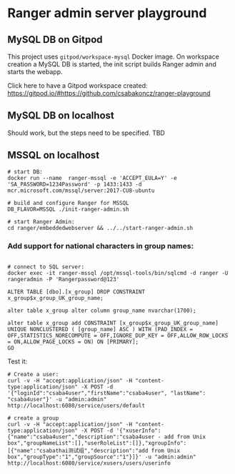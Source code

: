 # Ranger admin server playground

## MySQL DB on Gitpod
This project uses `gitpod/workspace-mysql` Docker image. On workspace creation a MySQL DB is started,
the init script builds Ranger admin and starts the webapp.

Click here to have a Gitpod workspace created: https://gitpod.io/#https://github.com/csabakoncz/ranger-playground

## MySQL DB on localhost
Should work, but the steps need to be specified. TBD

## MSSQL on localhost

```
# start DB:
docker run --name  ranger-mssql -e 'ACCEPT_EULA=Y' -e 'SA_PASSWORD=1234Password' -p 1433:1433 -d mcr.microsoft.com/mssql/server:2017-CU8-ubuntu

# build and configure Ranger for MSSQL
DB_FLAVOR=MSSQL ./init-ranger-admin.sh

# start Ranger Admin:
cd ranger/embeddedwebserver && ../../start-ranger-admin.sh

```

### Add support for national characters in group names:

```

# connect to SQL server:
docker exec -it ranger-mssql /opt/mssql-tools/bin/sqlcmd -d ranger -U rangeradmin -P 'Rangerpassword@123'

ALTER TABLE [dbo].[x_group] DROP CONSTRAINT x_group$x_group_UK_group_name;

alter table x_group alter column group_name nvarchar(1700);

alter table x_group add CONSTRAINT [x_group$x_group_UK_group_name] UNIQUE NONCLUSTERED ( [group_name] ASC ) WITH (PAD_INDEX = OFF,STATISTICS_NORECOMPUTE = OFF,IGNORE_DUP_KEY = OFF,ALLOW_ROW_LOCKS = ON,ALLOW_PAGE_LOCKS = ON) ON [PRIMARY];
GO
```

Test it:
```
# Create a user:
curl -v -H "accept:application/json" -H "content-type:application/json" -X POST -d '{"loginId":"csaba4user","firstName":"csaba4user", "lastName": "csaba4user"}' -u "admin:admin" http://localhost:6080/service/users/default

# create a group
curl -v -H "accept:application/json" -H "content-type:application/json" -X POST -d '{"xuserInfo":{"name":"csaba4user","description":"csaba4user - add from Unix box","groupNameList":[],"userRoleList":[]},"xgroupInfo":[{"name":"csabathai测试组","description":"add from Unix box","groupType":"1","groupSource":"1"}]}' -u "admin:admin" http://localhost:6080/service/xusers/users/userinfo

```
